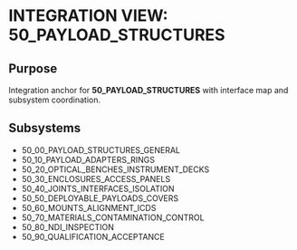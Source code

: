 # INTEGRATION VIEW: 50_PAYLOAD_STRUCTURES

## Purpose
Integration anchor for **50_PAYLOAD_STRUCTURES** with interface map and subsystem coordination.

## Subsystems
  - 50_00_PAYLOAD_STRUCTURES_GENERAL
  - 50_10_PAYLOAD_ADAPTERS_RINGS
  - 50_20_OPTICAL_BENCHES_INSTRUMENT_DECKS
  - 50_30_ENCLOSURES_ACCESS_PANELS
  - 50_40_JOINTS_INTERFACES_ISOLATION
  - 50_50_DEPLOYABLE_PAYLOADS_COVERS
  - 50_60_MOUNTS_ALIGNMENT_ICDS
  - 50_70_MATERIALS_CONTAMINATION_CONTROL
  - 50_80_NDI_INSPECTION
  - 50_90_QUALIFICATION_ACCEPTANCE
